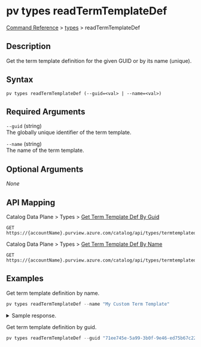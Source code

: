 # pv types readTermTemplateDef
[Command Reference](../../../README.md#command-reference) > [types](./main.md) > readTermTemplateDef

## Description
Get the term template definition for the given GUID or by its name (unique).

## Syntax
```
pv types readTermTemplateDef (--guid=<val> | --name=<val>)
```

## Required Arguments
`--guid` (string)  
The globally unique identifier of the term template.

`--name` (string)  
The name of the term template.

## Optional Arguments
*None*

## API Mapping
Catalog Data Plane > Types > [Get Term Template Def By Guid](https://docs.microsoft.com/en-us/rest/api/purview/catalogdataplane/types/get-term-template-def-by-guid)
```
GET https://{accountName}.purview.azure.com/catalog/api/types/termtemplatedef/guid/{guid}
```

Catalog Data Plane > Types > [Get Term Template Def By Name](https://docs.microsoft.com/en-us/rest/api/purview/catalogdataplane/types/get-term-template-def-by-name)
```
GET https://{accountName}.purview.azure.com/catalog/api/types/termtemplatedef/name/{name}
```

## Examples
Get term template definition by name.
```powershell
pv types readTermTemplateDef --name "My Custom Term Template"
```

<details><summary>Sample response.</summary>
<p>

```json
{
    "attributeDefs": [
        {
            "cardinality": "SINGLE",
            "includeInNotification": false,
            "isIndexable": false,
            "isOptional": true,
            "isUnique": false,
            "name": "Department",
            "options": {
                "isDisabled": "false"
            },
            "typeName": "TERM_TEMPLATE_ENUM_6dc2fde0_c41a_4dfa_b77e_5d20275decc5",
            "valuesMaxCount": 1,
            "valuesMinCount": 0
        }
    ],
    "category": "TERM_TEMPLATE",
    "createTime": 1643991602788,
    "createdBy": "095354ff-cae8-44ff-8120-22ec5a941b40",
    "description": "This is a long description.",
    "guid": "71ee745e-5a99-3b0f-9e46-ed75b67c224d",
    "lastModifiedTS": "1",
    "name": "My Custom Term Template",
    "typeVersion": "1.0",
    "updateTime": 1643991602788,
    "updatedBy": "095354ff-cae8-44ff-8120-22ec5a941b40",
    "version": 1
}
```
</p>
</details>

Get term template definition by guid.
```powershell
pv types readTermTemplateDef --guid "71ee745e-5a99-3b0f-9e46-ed75b67c224d"
```